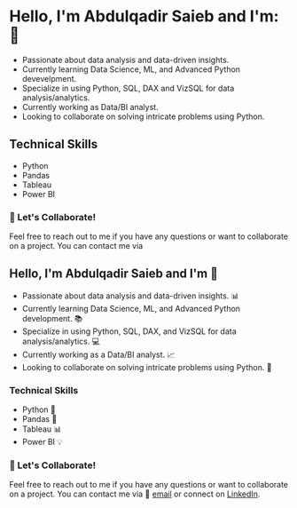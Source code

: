 # Hello, I'm Abdulqadir Saieb and I'm:👋

- Passionate about data analysis and data-driven insights.
- Currently learning Data Science, ML, and Advanced Python devevelpment.
- Specialize in using Python, SQL, DAX and VizSQL for data analysis/analytics.
- Currently working as Data/BI analyst.
- Looking to collaborate on solving intricate problems using Python.

## Technical Skills

- Python
- Pandas
- Tableau
- Power BI


### 🚀 Let's Collaborate!
Feel free to reach out to me if you have any questions or want to collaborate on a project. You can contact me via

## Hello, I'm Abdulqadir Saieb and I'm 👋

- Passionate about data analysis and data-driven insights. 📊
- Currently learning Data Science, ML, and Advanced Python development. 📚
- Specialize in using Python, SQL, DAX, and VizSQL for data analysis/analytics. 💻
- Currently working as a Data/BI analyst. 📈
- Looking to collaborate on solving intricate problems using Python. 🤝

### Technical Skills

- Python 🐍
- Pandas 🐼
- Tableau 📊
- Power BI 💡

### 🚀 Let's Collaborate!
Feel free to reach out to me if you have any questions or want to collaborate on a project. You can contact me via 📧 [email](saiebabdulqadir@gmail.com) or connect on [LinkedIn](https://www.linkedin.com/in/abdulqadir-saieb/).
